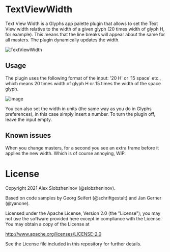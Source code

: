 # TextViewWidth
 
Text View Width is a Glyphs app palette plugin that allows to set the Text View width relative to the width of a given glyph (20 times width of glyph H, for example). This means that the line breaks will appear about the same for all masters. The plugin dynamically updates the width.

![TextViewWidth](https://user-images.githubusercontent.com/60325634/126040629-1d7e1890-9a84-436c-bcf1-943570d3b08c.png)


## Usage

The plugin uses the following format of the input: '20 H' or '15 space' etc., which means 20 times width of glyph H or 15 times the width of the space glyph.

![image](https://user-images.githubusercontent.com/60325634/126040652-b8e1c324-b403-41e0-b6b3-3f8f49397dca.png)


You can also set the width in units (the same way as you do in Glyphs preferences), in this case simply insert a number.
To turn the plugin off, leave the input empty.


## Known issues

When you change masters, for a second you see an extra frame before it applies the new width. Which is of course annoying, WIP.


# License

Copyright 2021 Alex Slobzheninov (@slobzheninov).

Based on code samples by Georg Seifert (@schriftgestalt) and Jan Gerner (@yanone).

Licensed under the Apache License, Version 2.0 (the "License"); you may not use the software provided here except in compliance with the License. You may obtain a copy of the License at

http://www.apache.org/licenses/LICENSE-2.0

See the License file included in this repository for further details.

